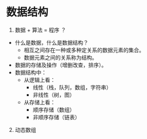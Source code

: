 # 数据结构
  1.  数据 + 算法 = 程序 ？
  * 什么是数据，什么是数据结构？
    - 相互之间存在一种或多种定关系的数据元素的集合。
    + 数据元素之间的关系称为结构。
  * 数据的存储及操作（增删改查，排序）。
  * 数据结构中：
    - 从逻辑上看：
      - 线性（栈，队列，数组，字符串）
      - 非线性（树，图）
    - 从存储上看：
      - 顺序存储（数组）
      - 非顺序存储（链表）

  2. 动态数组
